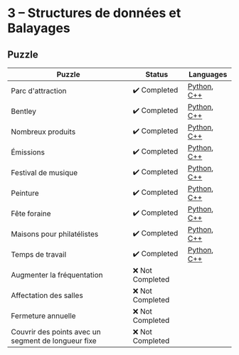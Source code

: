 # 3 – Structures de données et Balayages

## Puzzle

| Puzzle                                              | Status                       | Languages                                                                                                  |
| --------------------------------------------------- | ---------------------------- | ---------------------------------------------------------------------------------------------------------- |
| Parc d'attraction                                   | :heavy_check_mark: Completed | [Python](./1%20-%20Parc%20d'attraction.py), [C++](./1%20-%20Parc%20d'attraction.cpp)                       |
| Bentley                                             | :heavy_check_mark: Completed | [Python](./2%20-%20Bentley.py), [C++](./2%20-%20Bentley.cpp)                                               |
| Nombreux produits                                   | :heavy_check_mark: Completed | [Python](./3%20-%20Nombreux%20produits.py), [C++](./3%20-%20Nombreux%20produits.cpp)                       |
| Émissions                                           | :heavy_check_mark: Completed | [Python](./4%20-%20Émissions.py), [C++](./4%20-%20Émissions.cpp)                                           |
| Festival de musique                                 | :heavy_check_mark: Completed | [Python](./5%20-%20Festival%20de%20musique.py), [C++](./5%20-%20Festival%20de%20musique.cpp)               |
| Peinture                                            | :heavy_check_mark: Completed | [Python](./6%20-%20Peinture.py), [C++](./6%20-%20Peinture.cpp)                                             |
| Fête foraine                                        | :heavy_check_mark: Completed | [Python](./7%20-%20Fête%20foraine.py), [C++](./7%20-%20Fête%20foraine.cpp)                                 |
| Maisons pour philatélistes                          | :heavy_check_mark: Completed | [Python](./8%20-%20Maisons%20pour%20philatélistes.py), [C++](./8%20-%20Maisons%20pour%20philatélistes.cpp) |
| Temps de travail                                    | :heavy_check_mark: Completed | [Python](./9%20-%20Temps%20de%20travail.py), [C++](./9%20-%20Temps%20de%20travail.cpp)                     |
| Augmenter la fréquentation                          | :x: Not Completed            |
| Affectation des salles                              | :x: Not Completed            |
| Fermeture annuelle                                  | :x: Not Completed            |
| Couvrir des points avec un segment de longueur fixe | :x: Not Completed            |
